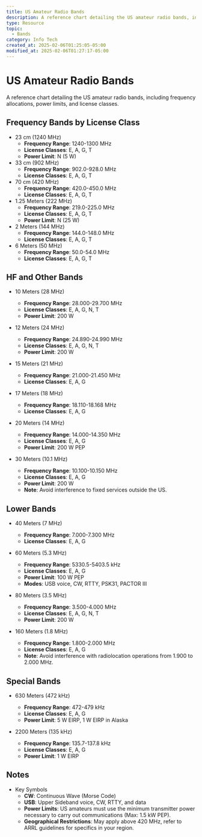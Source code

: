 ```yaml
---
title: US Amateur Radio Bands
description: A reference chart detailing the US amateur radio bands, including frequency allocations, power limits, and license classes.
type: Resource
topic:
  - Bands
category: Info Tech
created_at: 2025-02-06T01:25:05-05:00
modified_at: 2025-02-06T01:27:17-05:00
---
```

# US Amateur Radio Bands 

A reference chart detailing the US amateur radio bands, including frequency allocations, power limits, and license classes.
## Frequency Bands by License Class

- 23 cm (1240 MHz)
	- **Frequency Range**: 1240-1300 MHz
	- **License Classes**: E, A, G, T
	- **Power Limit**: N (5 W)
- 33 cm (902 MHz)
	- **Frequency Range**: 902.0-928.0 MHz
	- **License Classes**: E, A, G, T
- 70 cm (420 MHz)
	- **Frequency Range**: 420.0-450.0 MHz
	- **License Classes**: E, A, G, T
- 1.25 Meters (222 MHz)
	- **Frequency Range**: 219.0-225.0 MHz
	- **License Classes**: E, A, G, T
	- **Power Limit**: N (25 W)
- 2 Meters (144 MHz)
	- **Frequency Range**: 144.0-148.0 MHz
	- **License Classes**: E, A, G, T
- 6 Meters (50 MHz)
	- **Frequency Range**: 50.0-54.0 MHz
	- **License Classes**: E, A, G, T


## HF and Other Bands

- 10 Meters (28 MHz)
	- **Frequency Range**: 28.000-29.700 MHz
	- **License Classes**: E, A, G, N, T
	- **Power Limit**: 200 W

- 12 Meters (24 MHz)
	- **Frequency Range**: 24.890-24.990 MHz
	- **License Classes**: E, A, G, N, T
	- **Power Limit**: 200 W

- 15 Meters (21 MHz)
	- **Frequency Range**: 21.000-21.450 MHz
	- **License Classes**: E, A, G

- 17 Meters (18 MHz)
	- **Frequency Range**: 18.110-18.168 MHz
	- **License Classes**: E, A, G

- 20 Meters (14 MHz)
	- **Frequency Range**: 14.000-14.350 MHz
	- **License Classes**: E, A, G
	- **Power Limit**: 200 W PEP

- 30 Meters (10.1 MHz)
	- **Frequency Range**: 10.100-10.150 MHz
	- **License Classes**: E, A, G
	- **Power Limit**: 200 W
	- **Note**: Avoid interference to fixed services outside the US.

## Lower Bands

- 40 Meters (7 MHz)
	- **Frequency Range**: 7.000-7.300 MHz
	- **License Classes**: E, A, G

- 60 Meters (5.3 MHz)
	- **Frequency Range**: 5330.5-5403.5 kHz
	- **License Classes**: E, A, G
	- **Power Limit**: 100 W PEP
	- **Modes**: USB voice, CW, RTTY, PSK31, PACTOR III

- 80 Meters (3.5 MHz)
	- **Frequency Range**: 3.500-4.000 MHz
	- **License Classes**: E, A, G, N, T
	- **Power Limit**: 200 W

- 160 Meters (1.8 MHz)
	- **Frequency Range**: 1.800-2.000 MHz
	- **License Classes**: E, A, G
	- **Note**: Avoid interference with radiolocation operations from 1.900 to 2.000 MHz.

## Special Bands

- 630 Meters (472 kHz)
	- **Frequency Range**: 472-479 kHz
	- **License Classes**: E, A, G
	- **Power Limit**: 5 W EIRP, 1 W EIRP in Alaska

- 2200 Meters (135 kHz)
	- **Frequency Range**: 135.7-137.8 kHz
	- **License Classes**: E, A, G
	- **Power Limit**: 1 W EIRP

## Notes
- Key Symbols
	- **CW**: Continuous Wave (Morse Code)
	- **USB**: Upper Sideband voice, CW, RTTY, and data
	- **Power Limits**: US amateurs must use the minimum transmitter power necessary to carry out communications (Max: 1.5 kW PEP).
	- **Geographical Restrictions**: May apply above 420 MHz, refer to ARRL guidelines for specifics in your region.